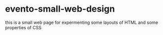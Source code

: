 # evento-small-web-design

this is a small web page for expermenting some layouts of HTML and some properties of CSS
